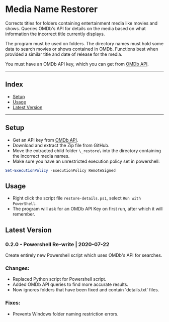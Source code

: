 # Media Name Restorer
Corrects titles for folders containing entertainment media like movies and shows.
Queries OMDb's API for details on the media based on what information the incorrect title currently displays.

The program must be used on folders. The directory names must hold some data to search movies or shows contained in OMDb.
Functions best when provided a similar title and date of release for the media.

You must have an OMDb API key, which you can get from [OMDb API](https://www.omdbapi.com/apikey.aspx).

---

## Index

<!--toc-start-->
* [Setup](#setup)
* [Usage](#usage)
* [Latest Version](#latest-version)
<!--toc-end-->

---

## Setup
- Get an API key from [OMDb API](https://www.omdbapi.com/apikey.aspx).
- Download and extract the Zip file from GitHub.
- Move the extracted child folder ```\_restore\``` into the directory containing the incorrect media names.
- Make sure you have an unrestricted execution policy set in powershell:
```powershell
Set-ExecutionPolicy -ExecutionPolicy RemoteSigned
```

## Usage
- Right click the script file ```restore-details.ps1```, select ```Run with PowerShell```.
- The program will ask for an OMDb API Key on first run, after which it will remember.

## Latest Version

### 0.2.0 - Powershell Re-write | 2020-07-22
Create entirely new Powershell script which uses OMDb's API for searches.

### Changes:
- Replaced Python script for Powershell script.
- Added OMDb API queries to find more accurate results.
- Now ignores folders that have been fixed and contain 'details.txt' files.

### Fixes:
- Prevents Windows folder naming restriction errors.
